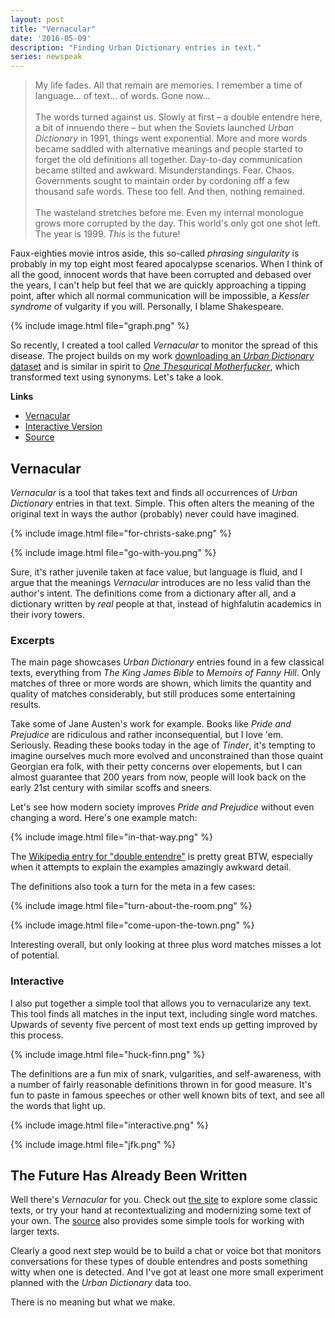```yaml
---
layout: post
title: "Vernacular"
date: '2016-05-09'
description: "Finding Urban Dictionary entries in text."
series: newspeak
---
```


> My life fades. All that remain are memories. I remember a time of language... of text... of words. Gone now...<br><br>
> The words turned against us. Slowly at first – a double entendre here, a bit of innuendo there – but when the Soviets launched *Urban Dictionary* in 1991, things went exponential. More and more words became saddled with alternative meanings and people started to forget the old definitions all together. Day-to-day communication became stilted and awkward. Misunderstandings. Fear. Chaos. Governments sought to maintain order by cordoning off a few thousand safe words. These too fell. And then, nothing remained.<br><br>
> The wasteland stretches before me. Even my internal monologue grows more corrupted by the day. This world's only got one shot left. The year is 1999. *This* is the future!

Faux-eighties movie intros aside, this so-called *phrasing singularity* is probably in my top eight most feared apocalypse scenarios. When I think of all the good, innocent words that have been corrupted and debased over the years, I can't help but feel that we are quickly approaching a tipping point, after which all normal communication will be impossible, a *Kessler syndrome* of vulgarity if you will. Personally, I blame Shakespeare.

{% include image.html file="graph.png" %}

So recently, I created a tool called *Vernacular* to monitor the spread of this disease. The project builds on my work [downloading an *Urban Dictionary* dataset][ud-data] and is similar in spirit to *[One Thesaurical Motherfucker][otm]*, which transformed text using synonyms. Let's take a look.

**Links**

* [Vernacular][site]
* [Interactive Version](http://mattbierner.github.io/vernacular/interactive)
* [Source][src]

## Vernacular
*Vernacular* is a tool that takes text and finds all occurrences of *Urban Dictionary* entries in that text. Simple. This often alters the meaning of the original text in ways the author (probably) never could have imagined. 

{% include image.html file="for-christs-sake.png" %}

{% include image.html file="go-with-you.png" %}

Sure, it's rather juvenile taken at face value, but language is fluid, and I argue that the meanings *Vernacular* introduces are no less valid than the author's intent. The definitions come from a dictionary after all, and a dictionary written by *real* people at that, instead of highfalutin academics in their ivory towers.

### Excerpts
The main page showcases *Urban Dictionary* entries found in a few classical texts, everything from *The King James Bible* to *Memoirs of Fanny Hill*. Only matches of three or more words are shown, which limits the quantity and quality of matches considerably, but still produces some entertaining results.

Take some of Jane Austen's work for example. Books like *Pride and Prejudice* are ridiculous and rather inconsequential, but I love 'em. Seriously. Reading these books today in the age of *Tinder*, it's tempting to imagine ourselves much more evolved and unconstrained than those quaint Georgian era folk, with their petty concerns over elopements, but I can almost guarantee that 200 years from now, people will look back on the early 21st century with similar scoffs and sneers.

Let's see how modern society improves *Pride and Prejudice* without even changing a word. Here's one example match:

{% include image.html file="in-that-way.png" %}

The [Wikipedia entry for "double entendre"](https://en.wikipedia.org/wiki/Double_entendre) is pretty great BTW, especially when it attempts to explain the examples amazingly awkward detail.

The definitions also took a turn for the meta in a few cases:


{% include image.html file="turn-about-the-room.png" %}

{% include image.html file="come-upon-the-town.png" %}

Interesting overall, but only looking at three plus word matches misses a lot of potential.


### Interactive
I also put together a simple tool that allows you to vernacularize any text. This tool finds all matches in the input text, including single word matches. Upwards of seventy five percent of most text ends up getting improved by this process.

{% include image.html file="huck-finn.png" %}


The definitions are a fun mix of snark, vulgarities, and self-awareness, with a number of fairly reasonable definitions thrown in for good measure. It's fun to paste in famous speeches or other well known bits of text, and see all the words that light up.

{% include image.html file="interactive.png" %}

{% include image.html file="jfk.png" %}


## The Future Has Already Been Written
Well there's *Vernacular* for you. Check out [the site][site] to explore some classic texts, or try your hand at recontextualizing and modernizing some text of your own. The [source][src] also provides some simple tools for working with larger texts.

Clearly a good next step would be to build a chat or voice bot that monitors conversations for these types of double entendres and posts something witty when one is detected. And I've got at least one more small experiment planned with the *Urban Dictionary* data too.

There is no meaning but what we make.



[site]: (http://mattbierner.github.io/vernacular/)
[src]: https://github.com/mattbierner/vernacular
[otm]: /one-thesaurical-motherfucker
[ud-data]: /urban-dictionary-neural-network/
